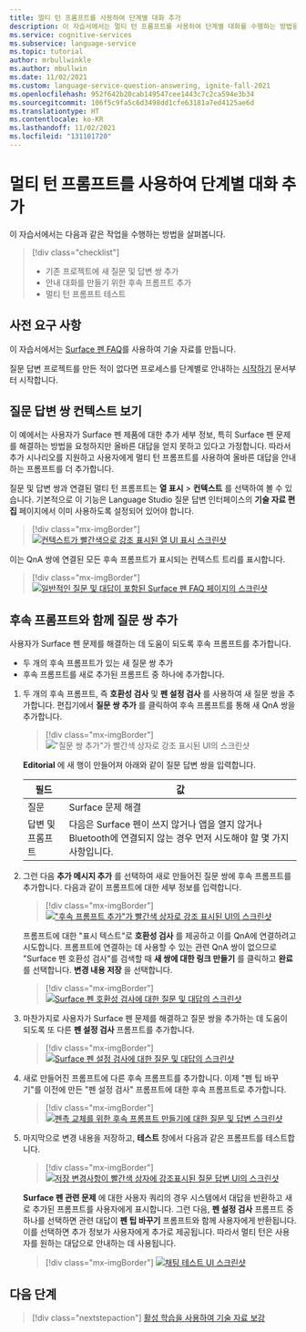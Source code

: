 ```yaml
---
title: 멀티 턴 프롬프트를 사용하여 단계별 대화 추가
description: 이 자습서에서는 멀티 턴 프롬프트를 사용하여 단계별 대화를 수행하는 방법을 알아봅니다.
ms.service: cognitive-services
ms.subservice: language-service
ms.topic: tutorial
author: mrbullwinkle
ms.author: mbullwin
ms.date: 11/02/2021
ms.custom: language-service-question-answering, ignite-fall-2021
ms.openlocfilehash: 952f642b20cab149547cee1443c7c2ca594e3b34
ms.sourcegitcommit: 106f5c9fa5c6d3498dd1cfe63181a7ed4125ae6d
ms.translationtype: HT
ms.contentlocale: ko-KR
ms.lasthandoff: 11/02/2021
ms.locfileid: "131101720"
---
```

# <a name="add-guided-conversations-with-multi-turn-prompts"></a>멀티 턴 프롬프트를 사용하여 단계별 대화 추가

이 자습서에서는 다음과 같은 작업을 수행하는 방법을 살펴봅니다.

> [!div class="checklist"]
> * 기존 프로젝트에 새 질문 및 답변 쌍 추가
> * 안내 대화를 만들기 위한 후속 프롬프트 추가
> * 멀티 턴 프롬프트 테스트

## <a name="prerequisites"></a>사전 요구 사항

 이 자습서에서는 [Surface 펜 FAQ](https://support.microsoft.com/surface/how-to-use-your-surface-pen-8a403519-cd1f-15b2-c9df-faa5aa924e98)를 사용하여 기술 자료를 만듭니다.

질문 답변 프로젝트를 만든 적이 없다면 프로세스를 단계별로 안내하는 [시작하기](../how-to/create-test-deploy.md) 문서부터 시작합니다.

## <a name="view-question-answer-pair-context"></a>질문 답변 쌍 컨텍스트 보기

이 예에서는 사용자가 Surface 펜 제품에 대한 추가 세부 정보, 특히 Surface 펜 문제를 해결하는 방법을 요청하지만 올바른 대답을 얻지 못하고 있다고 가정합니다. 따라서 추가 시나리오를 지원하고 사용자에게 멀티 턴 프롬프트를 사용하여 올바른 대답을 안내하는 프롬프트를 더 추가합니다.

질문 및 답변 쌍과 연결된 멀티 턴 프롬프트는 **열 표시** > **컨텍스트** 를 선택하여 볼 수 있습니다. 기본적으로 이 기능은 Language Studio 질문 답변 인터페이스의 **기술 자료 편집** 페이지에서 이미 사용하도록 설정되어 있어야 합니다.

> [!div class="mx-imgBorder"]
> [![컨텍스트가 빨간색으로 강조 표시된 열 UI 표시 스크린샷]( ../media/guided-conversations/context.png)]( ../media/guided-conversations/context.png#lightbox)

이는 QnA 쌍에 연결된 모든 후속 프롬프트가 표시되는 컨텍스트 트리를 표시합니다. 

> [!div class="mx-imgBorder"]
> [ ![일반적인 질문 및 대답이 포함된 Surface 펜 FAQ 페이지의 스크린샷]( ../media/guided-conversations/surface-source.png) ]( ../media/guided-conversations/surface-source.png#lightbox)

## <a name="add-question-pair-with-follow-up-prompts"></a>후속 프롬프트와 함께 질문 쌍 추가

사용자가 Surface 펜 문제를 해결하는 데 도움이 되도록 후속 프롬프트를 추가합니다.

- 두 개의 후속 프롬프트가 있는 새 질문 쌍 추가
- 후속 프롬프트를 새로 추가된 프롬프트 중 하나에 추가합니다.

1. 두 개의 후속 프롬프트, 즉 **호환성 검사** 및 **펜 설정 검사** 를 사용하여 새 질문 쌍을 추가합니다. 편집기에서 **질문 쌍 추가** 를 클릭하여 후속 프롬프트를 통해 새 QnA 쌍을 추가합니다.

    > [!div class="mx-imgBorder"]
    > !["질문 쌍 추가"가 빨간색 상자로 강조 표시된 UI의 스크린샷]( ../media/guided-conversations/add-question.png)
    
    **Editorial** 에 새 행이 만들어져 아래와 같이 질문 답변 쌍을 입력합니다.
    
    |필드|값|
    |-----|----|
    |질문 | Surface 문제 해결 |
    |답변 및 프롬프트 | 다음은 Surface 펜이 쓰지 않거나 앱을 열지 않거나 Bluetooth에 연결되지 않는 경우 먼저 시도해야 할 몇 가지 사항입니다.|
    
2. 그런 다음 **추가 메시지 추가** 를 선택하여 새로 만들어진 질문 쌍에 후속 프롬프트를 추가합니다. 다음과 같이 프롬프트에 대한 세부 정보를 입력합니다.
    
    > [!div class="mx-imgBorder"]
    > [ !["후속 프롬프트 추가"가 빨간색 상자로 강조 표시된 UI의 스크린샷]( ../media/guided-conversations/add-prompts.png) ]( ../media/guided-conversations/add-prompts.png#lightbox)
    
    프롬프트에 대한 "표시 텍스트"로 **호환성 검사** 를 제공하고 이를 QnA에 연결하려고 시도합니다. 프롬프트에 연결하는 데 사용할 수 있는 관련 QnA 쌍이 없으므로 "Surface 펜 호환성 검사"를 검색할 때 **새 쌍에 대한 링크 만들기** 를 클릭하고 **완료** 를 선택합니다. **변경 내용 저장** 을 선택합니다.
    
    > [!div class="mx-imgBorder"]
    > [ ![Surface 펜 호환성 검사에 대한 질문 및 대답의 스크린샷]( ../media/guided-conversations/compatability-check.png) ]( ../media/guided-conversations/compatability-check.png#lightbox)
    
3. 마찬가지로 사용자가 Surface 펜 문제를 해결하고 질문 쌍을 추가하는 데 도움이 되도록 또 다른 **펜 설정 검사** 프롬프트를 추가합니다.
    
    > [!div class="mx-imgBorder"]
    > [ ![Surface 펜 설정 검사에 대한 질문 및 대답의 스크린샷]( ../media/guided-conversations/pen-settings.png) ]( ../media/guided-conversations/check-pen-settings.png#lightbox)

4. 새로 만들어진 프롬프트에 다른 후속 프롬프트를 추가합니다. 이제 "펜 팁 바꾸기"를 이전에 만든 "펜 설정 검사" 프롬프트에 대한 후속 프롬프트로 추가합니다.

    > [!div class="mx-imgBorder"]
    > [![펜촉 교체를 위한 후속 프롬프트 만들기에 대한 질문 및 답변 스크린샷]( ../media/guided-conversations/replace-pen.png)]( ../media/guided-conversations/replace-pen.png#lightbox)
    
5. 마지막으로 변경 내용을 저장하고, **테스트** 창에서 다음과 같은 프롬프트를 테스트합니다.
    
    > [!div class="mx-imgBorder"]
    > [![저장 변경사항이 빨간색 상자에 강조표시된 질문 답변 UI의 스크린샷]( ../media/guided-conversations/save-changes.png)]( ../media/guided-conversations/save-changes.png#lightbox)
    
    **Surface 펜 관련 문제** 에 대한 사용자 쿼리의 경우 시스템에서 대답을 반환하고 새로 추가된 프롬프트를 사용자에게 표시합니다. 그런 다음, **펜 설정 검사** 프롬프트 중 하나를 선택하면 관련 대답이 **펜 팁 바꾸기** 프롬프트와 함께 사용자에게 반환됩니다. 이를 선택하면 추가 정보가 사용자에게 추가로 제공됩니다. 따라서 멀티 턴은 사용자를 원하는 대답으로 안내하는 데 사용됩니다.
    
    > [!div class="mx-imgBorder"]
    > [![채팅 테스트 UI 스크린샷]( ../media/guided-conversations/test.png)]( ../media/guided-conversations/test.png#lightbox)

## <a name="next-steps"></a>다음 단계

> [!div class="nextstepaction"]
> [활성 학습을 사용하여 기술 자료 보강](active-learning.md)
